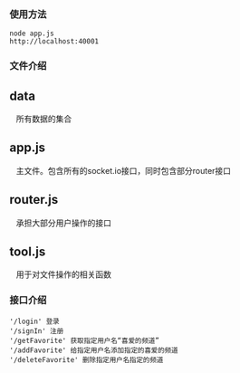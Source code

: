 <!--
 * @Description: 
 * @Autor: Huang Yingming
 * @LastEditors: Huang Yingming
 * @LastEditTime: 2021-08-25 19:53:33
-->

### 使用方法
    node app.js
    http://localhost:40001

### 文件介绍
## data
&nbsp;&nbsp;  所有数据的集合
## app.js
&nbsp;&nbsp;  主文件。包含所有的socket.io接口，同时包含部分router接口
## router.js
&nbsp;&nbsp;  承担大部分用户操作的接口
## tool.js
&nbsp;&nbsp;  用于对文件操作的相关函数

### 接口介绍
    '/login' 登录
    '/signIn' 注册
    '/getFavorite' 获取指定用户名“喜爱的频道”
    '/addFavorite' 给指定用户名添加指定的喜爱的频道
    '/deleteFavorite' 删除指定用户名指定的频道